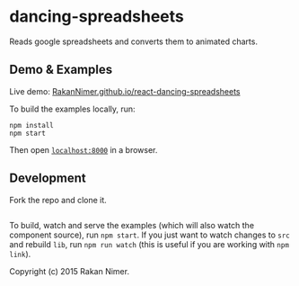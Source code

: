 # dancing-spreadsheets

Reads google spreadsheets and converts them to animated charts.

## Demo & Examples

Live demo: [RakanNimer.github.io/react-dancing-spreadsheets](http://RakanNimer.github.io/react-dancing-spreadsheets/)

To build the examples locally, run:

```
npm install
npm start
```

Then open [`localhost:8000`](http://localhost:8000) in a browser.


## Development

Fork the repo and clone it.
```npm install
```
To build, watch and serve the examples (which will also watch the component source), run `npm start`. If you just want to watch changes to `src` and rebuild `lib`, run `npm run watch` (this is useful if you are working with `npm link`).



Copyright (c) 2015 Rakan Nimer.

